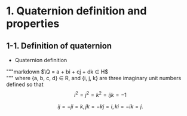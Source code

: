 # 1. Quaternion definition and properties
## 1-1. Definition of quaternion
- Quaternion definition 

"""markdown
$\Q = a + bi + cj + dk ∈ H$\
"""
where {a, b, c, d} ∈ R, and {i, j, k} are three imaginary unit numbers defined so that
$$ 
i^2 = j^2 = k^2 = ijk = −1 
$$


$$ij = −ji = k , jk = −kj = i , ki = −ik = j .$$
